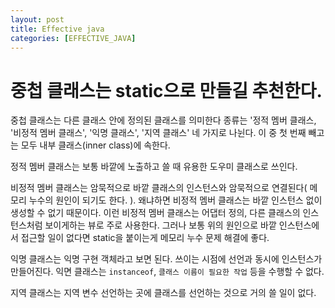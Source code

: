 ```yaml
---
layout: post
title: Effective java
categories: [EFFECTIVE_JAVA]
---
```




# 중첩 클래스는 static으로 만들길 추천한다.

중첩 클래스는 다른 클래스 안에 정의된 클래스를 의미한다 종류는 '정적 멤버 클래스, '비정적 멤버 클래스', '익명 클래스', '지역 클래스' 네 가지로 나뉜다.
이 중 첫 번째 빼고는 모두 내부 클래스(inner class)에 속한다.

정적 멤버 클래스는 보통 바깥에 노출하고 쓸 때 유용한 도우미 클래스로 쓰인다.

비정적 멤버 클래스는 암묵적으로 바깥 클래스의 인스턴스와 암묵적으로 연결된다( 메모리 누수의 원인이 되기도 한다. ). 왜냐하면 비정적 멤버 클래스는 바깥 인스턴스 
없이 생성할 수 없기 때문이다. 이런 비정적 멤버 클래스는 어댑터 정의, 다른 클래스의 인스턴스처럼 보이게하는 뷰로 주로 사용한다. 
그러나 보통 위의 원인으로 바깥 인스턴스에서 접근할 일이 없다면 static을 붙이는게 메모리 누수 문제 해결에 좋다. 

익명 클래스는 익명 구현 객체라고 보면 된다. 쓰이는 시점에 선언과 동시에 인스턴스가 만들어진다. 익면 클래스는 `instanceof`, `클래스 이름이 필요한 작업` 등을 수행할 수 없다. 

지역 클래스는 지역 변수 선언하는 곳에 클래스를 선언하는 것으로 거의 쓸 일이 없다. 